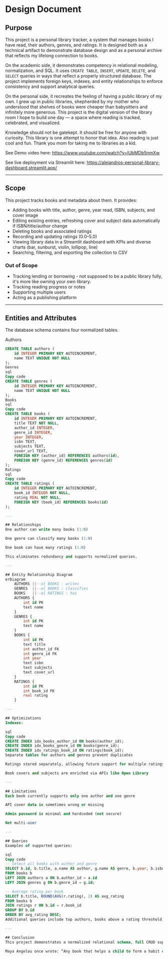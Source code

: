 # Design Document

## Purpose

This project is a personal library tracker, a system that manages books I have read, their authors, genres, and ratings. It is designed both as a technical artifact to demonstrate database design and as a personal archive that reflects my lifelong connection to books.

On the academic side, it demonstrates competency in relational modeling, normalization, and SQL. It uses `CREATE TABLE`, `INSERT`, `UPDATE`, `DELETE`, and `SELECT` queries in ways that reflect a properly structured database. The project implements foreign keys, indexes, and entity relationships to enforce consistency and support analytical queries.

On the personal side, it recreates the feeling of having a public library of my own. I grew up in public libraries, shepherded by my mother who understood that shelves of books were cheaper than babysitters and infinitely more generous. This project is the digital version of the library room I hope to build one day — a space where reading is tracked, celebrated, and visualized.

Knowledge should not be gatekept. It should be free for anyone with curiosity. This library is one attempt to honor that idea. Also reading is just cool and fun. Thank you mom for taking me to libraries as a kid. 

See Demo video here:
https://www.youtube.com/watch?v=lUbMDb5nmXw

See live deployment via Streamlit here:
https://alejandros-personal-library-dashboard.streamlit.app/

---

## Scope

This project tracks books and metadata about them. It provides:

- Adding books with title, author, genre, year read, ISBN, subjects, and cover image
- Editing existing entries, refreshing cover and subject data automatically if ISBN/title/author change
- Deleting books and associated ratings
- Recording and updating ratings (0.0–5.0)
- Viewing library data in a Streamlit dashboard with KPIs and diverse charts (bar, sunburst, violin, lollipop, line)
- Searching, filtering, and exporting the collection to CSV

### Out of Scope
- Tracking lending or borrowing - not supposed to be a public library fully, it's more like owning your own library. 
- Tracking reading progress or notes
- Supporting multiple users
- Acting as a publishing platform

---

## Entities and Attributes

The database schema contains four normalized tables.

Authors
```sql
CREATE TABLE authors (
    id INTEGER PRIMARY KEY AUTOINCREMENT,
    name TEXT UNIQUE NOT NULL
);
Genres
sql
Copy code
CREATE TABLE genres (
    id INTEGER PRIMARY KEY AUTOINCREMENT,
    name TEXT UNIQUE NOT NULL
);
Books
sql
Copy code
CREATE TABLE books (
    id INTEGER PRIMARY KEY AUTOINCREMENT,
    title TEXT NOT NULL,
    author_id INTEGER,
    genre_id INTEGER,
    year INTEGER,
    isbn TEXT,
    subjects TEXT,
    cover_url TEXT,
    FOREIGN KEY (author_id) REFERENCES authors(id),
    FOREIGN KEY (genre_id) REFERENCES genres(id)
);
Ratings
sql
Copy code
CREATE TABLE ratings (
    id INTEGER PRIMARY KEY AUTOINCREMENT,
    book_id INTEGER NOT NULL,
    rating REAL NOT NULL,
    FOREIGN KEY (book_id) REFERENCES books(id)
);

---

## Relationships
One author can write many books (1:N)

One genre can classify many books (1:N)

One book can have many ratings (1:N)

This eliminates redundancy and supports normalized queries.

---

## Entity Relationship Diagram
erDiagram
    AUTHORS ||--o{ BOOKS : writes
    GENRES  ||--o{ BOOKS : classifies
    BOOKS   ||--o{ RATINGS : has
    AUTHORS {
        int id PK
        text name
    }
    GENRES {
        int id PK
        text name
    }
    BOOKS {
        int id PK
        text title
        int author_id FK
        int genre_id FK
        int year
        text isbn
        text subjects
        text cover_url
    }
    RATINGS {
        int id PK
        int book_id FK
        real rating
    }

---

## Optimizations
Indexes:

sql
Copy code
CREATE INDEX idx_books_author_id ON books(author_id);
CREATE INDEX idx_books_genre_id ON books(genre_id);
CREATE INDEX idx_ratings_book_id ON ratings(book_id);
Separate tables for authors and genres prevent duplicates

Ratings stored separately, allowing future support for multiple ratings per book

Book covers and subjects are enriched via APIs like Open Library

---

## Limitations
Each book currently supports only one author and one genre

API cover data is sometimes wrong or missing

Admin password is minimal and hardcoded (not secure)

Not multi-user

---

## Queries
Examples of supported queries:

sql
Copy code
-- Select all books with author and genre
SELECT b.id, b.title, a.name AS author, g.name AS genre, b.year, b.isbn
FROM books b
LEFT JOIN authors a ON b.author_id = a.id
LEFT JOIN genres g ON b.genre_id = g.id;

-- Average rating per book
SELECT b.title, ROUND(AVG(r.rating), 2) AS avg_rating
FROM books b
JOIN ratings r ON b.id = r.book_id
GROUP BY b.id
ORDER BY avg_rating DESC;
Additional queries include top authors, books above a rating threshold, and counts per genre.

---

## Conclusion
This project demonstrates a normalized relational schema, full CRUD support, indexing, API enrichment, and a working visualization dashboard. It meets CS50 SQL’s requirements for a final project and serves as a personal showcase of both technical skill and creative design.

Maya Angelou once wrote: “Any book that helps a child to form a habit of reading, to make reading one of his deep and continuing needs, is good for him.” This project is a step toward building that lifelong habit into code.